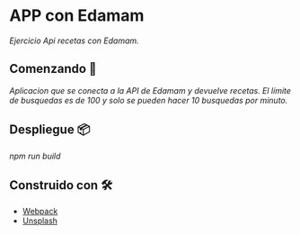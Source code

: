 # APP con Edamam

_Ejercicio Api recetas con Edamam._


## Comenzando 🚀

_Aplicacion que se conecta a la API de Edamam y devuelve recetas. El límite de busquedas es de 100 y solo se pueden hacer 10 busquedas por minuto._


## Despliegue 📦

_npm run build_


## Construido con 🛠️

* [Webpack](https://webpack.js.org/guides/)
* [Unsplash](https://developer.edamam.com/edamam-recipe-api-demo)
